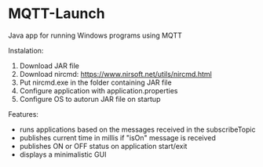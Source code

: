 # MQTT-Launch
Java app for running Windows programs using MQTT

Instalation:
1. Download JAR file
1. Download nircmd: https://www.nirsoft.net/utils/nircmd.html
2. Put nircmd.exe in the folder containing JAR file
3. Configure application with application.properties
4. Configure OS to autorun JAR file on startup

Features:
- runs applications based on the messages received in the subscribeTopic
- publishes current time in millis if "isOn" message is received
- publishes ON or OFF status on application start/exit
- displays a minimalistic GUI
